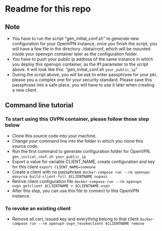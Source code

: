 # Readme for this repo

## Note
 - You have to run the script "gen_initial_conf.sh" to generate new configuration for your OpenVPN instance, once you finish the script, you will have a few file in the directory ./data/conf, which will be mounted inside your openvpn container later as the configuration folder.
 - You have to push your public ip address of the same instance in which you deploy this openvpn container, as the #1 parameter to the script above. It will look like this: "gen_initial_conf.sh `your_public_ip`"
 - During the script above, you will be ask to enter passphrase for your pki, please you a complex one for your security standard. Please save this passphrase into a safe place, you will have to use it later when creating a new client.

## Command line tutorial

### To start using this OVPN container, please follow those step below
 - Clone this source code into your machine.
 - Change your command line into the folder in which you clone this source code.
 - Run the first command to generate configuration folder for OpenVPN.
 `gen_initial_conf.sh your_public_ip`
 - Export a value for variable CLIENT_NAME, create configuration and key for this client
 `export CLIENT_NAME=someone`
 - Create a client with no passphrase
 `docker-compose run --rm openvpn easyrsa build-client-full $CLIENTNAME nopass`
 - Retrive client configuration file
 `docker-compose run --rm openvpn ovpn_getclient $CLIENTNAME > $CLIENTNAME.ovpn`
 - After this step, you can use this file to connect to this OpenVPN instance.

### To revoke an existing client
- Remove all cert, issued key and everything belong to that client
`docker-compose run --rm openvpn ovpn_revokeclient $CLIENTNAME remove`